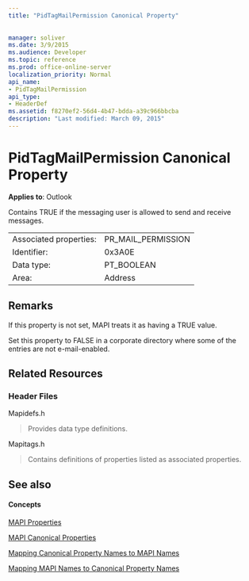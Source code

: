 ```yaml
---
title: "PidTagMailPermission Canonical Property"
 
 
manager: soliver
ms.date: 3/9/2015
ms.audience: Developer
ms.topic: reference
ms.prod: office-online-server
localization_priority: Normal
api_name:
- PidTagMailPermission
api_type:
- HeaderDef
ms.assetid: f8270ef2-56d4-4b47-bdda-a39c966bbcba
description: "Last modified: March 09, 2015"
---
```


# PidTagMailPermission Canonical Property

  
  
**Applies to**: Outlook 
  
Contains TRUE if the messaging user is allowed to send and receive messages. 
  
|||
|:-----|:-----|
|Associated properties:  <br/> |PR_MAIL_PERMISSION  <br/> |
|Identifier:  <br/> |0x3A0E  <br/> |
|Data type:  <br/> |PT_BOOLEAN  <br/> |
|Area:  <br/> |Address  <br/> |
   
## Remarks

If this property is not set, MAPI treats it as having a TRUE value. 
  
Set this property to FALSE in a corporate directory where some of the entries are not e-mail-enabled. 
  
## Related Resources

### Header Files

Mapidefs.h
  
> Provides data type definitions.
    
Mapitags.h
  
> Contains definitions of properties listed as associated properties.
    
## See also

#### Concepts

[MAPI Properties](mapi-properties.md)
  
[MAPI Canonical Properties](mapi-canonical-properties.md)
  
[Mapping Canonical Property Names to MAPI Names](mapping-canonical-property-names-to-mapi-names.md)
  
[Mapping MAPI Names to Canonical Property Names](mapping-mapi-names-to-canonical-property-names.md)

